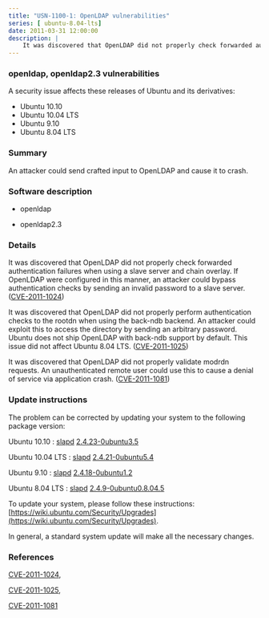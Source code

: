 ```yaml
---
title: "USN-1100-1: OpenLDAP vulnerabilities"
series: [ ubuntu-8.04-lts]
date: 2011-03-31 12:00:00
description: |
    It was discovered that OpenLDAP did not properly check forwarded authentication failures when using a slave server and chain overlay. If OpenLDAP were configured in this manner, an attacker could bypass authentication checks by sending an invalid password to a slave server. ([CVE-2011-1024](http://people.ubuntu.com/~ubuntu-security/cve/CVE-2011-1024))
--- 
```

 
 


### openldap, openldap2.3 vulnerabilities

A security issue affects these releases of Ubuntu and its derivatives:

* Ubuntu 10.10
* Ubuntu 10.04 LTS
* Ubuntu 9.10
* Ubuntu 8.04 LTS

### Summary

An attacker could send crafted input to OpenLDAP and cause it to crash. 

### Software description

* openldap 

* openldap2.3 

### Details

It was discovered that OpenLDAP did not properly check forwarded authentication failures when using a slave server and chain overlay. If OpenLDAP were configured in this manner, an attacker could bypass authentication checks by sending an invalid password to a slave server. ([CVE-2011-1024](http://people.ubuntu.com/~ubuntu-security/cve/CVE-2011-1024))

It was discovered that OpenLDAP did not properly perform authentication checks to the rootdn when using the back-ndb backend. An attacker could exploit this to access the directory by sending an arbitrary password. Ubuntu does not ship OpenLDAP with back-ndb support by default. This issue did not affect Ubuntu 8.04 LTS. ([CVE-2011-1025](http://people.ubuntu.com/~ubuntu-security/cve/CVE-2011-1025))

It was discovered that OpenLDAP did not properly validate modrdn requests. An unauthenticated remote user could use this to cause a denial of service via application crash. ([CVE-2011-1081](http://people.ubuntu.com/~ubuntu-security/cve/CVE-2011-1081)) 

### Update instructions

The problem can be corrected by updating your system to the following package version:

Ubuntu 10.10
 : [slapd](https://launchpad.net/ubuntu/+source/openldap) <span> [2.4.23-0ubuntu3.5](https://launchpad.net/ubuntu/+source/openldap/2.4.23-0ubuntu3.5) </span> 

Ubuntu 10.04 LTS
 : [slapd](https://launchpad.net/ubuntu/+source/openldap) <span> [2.4.21-0ubuntu5.4](https://launchpad.net/ubuntu/+source/openldap/2.4.21-0ubuntu5.4) </span> 

Ubuntu 9.10
 : [slapd](https://launchpad.net/ubuntu/+source/openldap) <span> [2.4.18-0ubuntu1.2](https://launchpad.net/ubuntu/+source/openldap/2.4.18-0ubuntu1.2) </span> 

Ubuntu 8.04 LTS
 : [slapd](https://launchpad.net/ubuntu/+source/openldap2.3) <span> [2.4.9-0ubuntu0.8.04.5](https://launchpad.net/ubuntu/+source/openldap2.3/2.4.9-0ubuntu0.8.04.5) </span> 

To update your system, please follow these instructions: [https://wiki.ubuntu.com/Security/Upgrades](https://wiki.ubuntu.com/Security/Upgrades).

In general, a standard system update will make all the necessary changes. 

### References

 
 [CVE-2011-1024](http://people.ubuntu.com/~ubuntu-security/cve/CVE-2011-1024), 

 [CVE-2011-1025](http://people.ubuntu.com/~ubuntu-security/cve/CVE-2011-1025), 

 [CVE-2011-1081](http://people.ubuntu.com/~ubuntu-security/cve/CVE-2011-1081)
 

